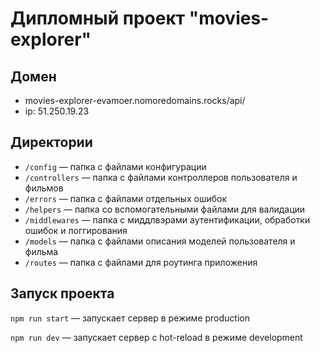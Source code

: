 # Дипломный проект "movies-explorer"

## Домен

- movies-explorer-evamoer.nomoredomains.rocks/api/
- ip: 51.250.19.23

## Директории

- `/config` — папка с файлами конфигурации
- `/controllers` — папка с файлами контроллеров пользователя и фильмов
- `/errors` — папка с файлами отдельных ошибок
- `/helpers` — папка со вспомогательными файлами для валидации
- `/middlewares` — папка с миддлвэрами аутентификации, обработки ошибок и логгирования
- `/models` — папка с файлами описания моделей пользователя и фильма
- `/routes` — папка с файлами для роутинга приложения

## Запуск проекта

`npm run start` — запускает сервер в режиме production

`npm run dev` — запускает сервер с hot-reload в режиме development
